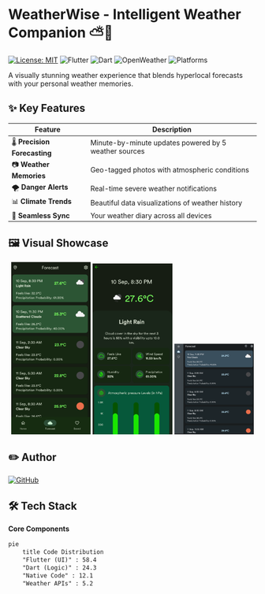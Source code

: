 # WeatherWise - Intelligent Weather Companion ⛅📸

[![License: MIT](https://img.shields.io/badge/License-MIT-blue.svg)](https://opensource.org/licenses/MIT)
![Flutter](https://img.shields.io/badge/Flutter-3.13+-02569B?logo=flutter&logoColor=white)
![Dart](https://img.shields.io/badge/Dart-3.1+-0175C2?logo=dart&logoColor=white)
![OpenWeather](https://img.shields.io/badge/Powered%20by-OpenWeatherMap-orange?logo=openweathermap)
![Platforms](https://img.shields.io/badge/Platforms-Android%20|%20iOS%20|%20Web%20|%20Desktop-38B2AC)

A visually stunning weather experience that blends hyperlocal forecasts with your personal weather memories.

## ✨ Key Features

| Feature | Description |
|---------|-------------|
| 🌡️ **Precision Forecasting** | Minute-by-minute updates powered by 5 weather sources |
| 📷 **Weather Memories** | Geo-tagged photos with atmospheric conditions |
| 🌪️ **Danger Alerts** | Real-time severe weather notifications |
| 📊 **Climate Trends** | Beautiful data visualizations of weather history |
| 🔄 **Seamless Sync** | Your weather diary across all devices |

## 🖼️ Visual Showcase

<div align="center">
  <img src="Feature1.png" width="32%" alt="Dark Mode">
  <img src="Feature3.png" width="32%" alt="Photo Integration"> 
  <img src="Feature2.png" width="32%" alt="Weather Analytics">
</div>

## ✏️ Author <a name="author"></a>

[![GitHub](https://img.shields.io/badge/-Ingrid_Vasconcelos-181717?logo=github&logoColor=white)](https://github.com/Ingridvasc)

## 🛠 Tech Stack

**Core Components**
```mermaid
pie
    title Code Distribution
    "Flutter (UI)" : 58.4
    "Dart (Logic)" : 24.3
    "Native Code" : 12.1
    "Weather APIs" : 5.2

